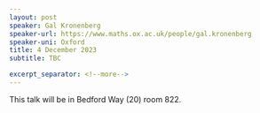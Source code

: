 ```yaml
---
layout: post
speaker: Gal Kronenberg
speaker-url: https://www.maths.ox.ac.uk/people/gal.kronenberg
speaker-uni: Oxford
title: 4 December 2023
subtitle: TBC

excerpt_separator: <!--more-->
---
```




This talk will be in Bedford Way (20) room 822.

<!--more-->
